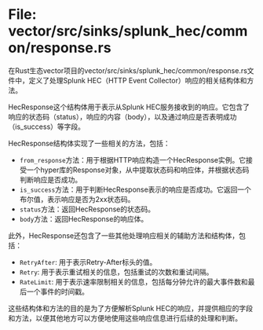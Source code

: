 # File: vector/src/sinks/splunk_hec/common/response.rs

在Rust生态vector项目的vector/src/sinks/splunk_hec/common/response.rs文件中，定义了处理Splunk HEC（HTTP Event Collector）响应的相关结构体和方法。

HecResponse这个结构体用于表示从Splunk HEC服务接收到的响应。它包含了响应的状态码（status），响应的内容（body），以及通过响应是否表明成功（is_success）等字段。

HecResponse结构体实现了一些相关的方法，包括：

- `from_response`方法：用于根据HTTP响应构造一个HecResponse实例。它接受一个hyper库的Response对象，从中提取状态码和响应体，并根据状态码判断响应是否成功。
- `is_success`方法：用于判断HecResponse表示的响应是否成功。它返回一个布尔值，表示响应是否为2xx状态码。
- `status`方法：返回HecResponse的状态码。
- `body`方法：返回HecResponse的响应体。

此外，HecResponse还包含了一些其他处理响应相关的辅助方法和结构体，包括：

- `RetryAfter`: 用于表示Retry-After标头的值。
- `Retry`: 用于表示重试相关的信息，包括重试的次数和重试间隔。
- `RateLimit`: 用于表示速率限制相关的信息，包括每分钟允许的最大事件数和最后一个事件的时间戳。

这些结构体和方法的目的是为了方便解析Splunk HEC的响应，并提供相应的字段和方法，以便其他地方可以方便地使用这些响应信息进行后续的处理和判断。


